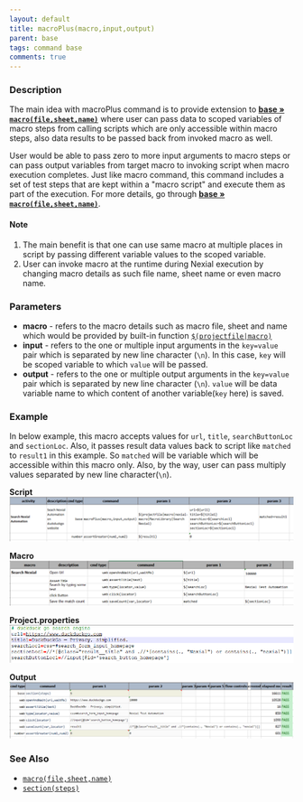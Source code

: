 ```yaml
---
layout: default
title: macroPlus(macro,input,output)
parent: base
tags: command base
comments: true
---
```



### Description
The main idea with macroPlus command is to provide extension to **[base &raquo; `macro(file,sheet,name)`](macro(file,sheet,name))**
where user can pass data to scoped variables of macro steps from calling scripts which are only accessible within 
macro steps, also data results to be passed back from invoked macro as well.

User would be able to pass zero to more input arguments to macro steps or can pass output variables from target macro to
invoking script when macro execution completes. Just like macro command, this command includes a set of test steps that 
are kept within a "macro script" and execute them as part of the execution. For more details, go through 
**[base &raquo; `macro(file,sheet,name)`](macro(file,sheet,name))**. 


#### Note
1. The main benefit is that one can use same macro at multiple places in script by passing different 
variable values to the scoped variable.
2. User can invoke macro at the runtime during Nexial execution by changing macro details as such file name, sheet 
name or even macro name.

### Parameters
- **macro** - refers to the macro details such as macro file, sheet and name which would be provided by built-in function 
 [`$(projectfile|macro)`](../../functions/$(projectfile))
- **input** - refers to the one or multiple input arguments in the `key=value` pair which is separated by new line
              character (`\n`). In this case, `key` will be scoped variable to which `value` will be passed. 
- **output** - refers to the one or multiple output arguments in the `key=value` pair which is separated by new line
               character (`\n`). `value` will be data variable name to which content of another variable(`key` here) 
               is saved. 

### Example
In below example, this macro accepts values for `url`, `title`, `searchButtonLoc` and `sectionLoc`. Also, it passes 
result data values back to script like `matched` to `result1` in this example. So `matched` will be variable which 
will be accessible within this macro only. Also, by the way, user can pass multiply values separated by
new line character(`\n`).<br>

**Script**<br/>
![script](image/macroPlus_01.png)<br/>


**Macro**<br/>
![macro](image/macroPlus_02.png)<br/>

**Project.properties**<br/>
![macro](image/macroPlus_03.png)

**Output**<br/>
![macro](image/macroPlus_04.png)


### See Also
- [`macro(file,sheet,name)`](macro(file,sheet,name))
- [`section(steps)`](section(steps))
